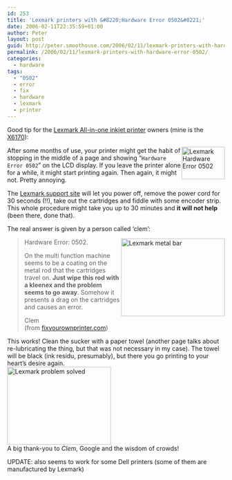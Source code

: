 ```yaml
---
id: 253
title: 'Lexmark printers with &#8220;Hardware Error 0502&#8221;'
date: 2006-02-11T22:35:59+01:00
author: Peter
layout: post
guid: http://peter.smoothouse.com/2006/02/11/lexmark-printers-with-hardware-error-0502/
permalink: /2006/02/11/lexmark-printers-with-hardware-error-0502/
categories:
  - hardware
tags:
  - "0502"
  - error
  - fix
  - hardware
  - lexmark
  - printer
---
```

Good tip for the [Lexmark All-in-one inkjet printer](http://www.lexmark.com/US/products/family/0,1222,AIO,00.html) owners (mine is the [X6170](http://www.lexmark.com/US/products/overview/0,1224,MzUxNHwx,00.html)):

[<img loading="lazy" class="alignright" style="float: right;" src="http://static.flickr.com/31/98393867_e286ea59ca_t.jpg" alt="Lexmark Hardware Error 0502" width="100" height="75" />](http://www.flickr.com/photos/pforret/98393867/ "Photo Sharing")After some months of use, your printer might get the habit of stopping in the middle of a page and showing &#8220;`Hardware Error 0502`&#8221; on the LCD display. If you leave the printer alone for a while, it might start printing again. Then again, it might not. Pretty annoying.

The [Lexmark support site](http://support.lexmark.com/cgi-perl/knowledgebase.cgi?ccs=229:1:0:385:0:0&emeaframe=&docid=ENUS16536) will let you power off, remove the power cord for 30 seconds (!!), take out the cartridges and fiddle with some encoder strip. This whole procedure might take you up to 30 minutes and **it will not help** (been there, done that).

The real answer is given by a person called &#8216;clem&#8217;:

> [<img loading="lazy" class="alignright" style="border: 0; float: right;" src="http://static.flickr.com/43/98393885_c4f82c99a9_m.jpg" alt="Lexmark metal bar" width="240" height="180" border="0" />](http://www.flickr.com/photos/pforret/98393885/ "Photo Sharing")Hardware Error: 0502.
> 
> On the multi function machine seems to be a coating on the metal rod that the cartridges travel on. **Just wipe this rod with a kleenex and the problem seems to go away**. Somehow it presents a drag on the cartridges and causes an error.
> 
> Clem  
> (from [fixyourownprinter.com](http://www.fixyourownprinter.com/forums/inkjet/13953))

This works! Clean the sucker with a paper towel (another page talks about re-lubricating the thing, but that was not necessary in my case). The towel will be black (ink residu, presumably), but there you go printing to your heart&#8217;s desire again.  
[<img loading="lazy" src="http://farm1.static.flickr.com/41/98393906_a51183e1b4_m.jpg" alt="Lexmark problem solved" width="240" height="180" />](http://www.flickr.com/photos/pforret/98393906/ "Lexmark problem solved by PeterForret, on Flickr")  
A big thank-you to _Clem_, Google and the wisdom of crowds!

UPDATE: also seems to work for some Dell printers (some of them are manufactured by Lexmark)